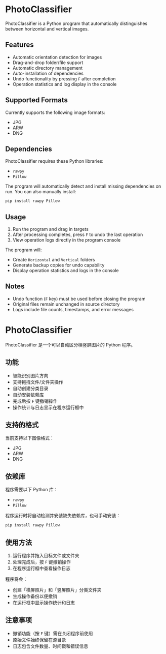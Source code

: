# PhotoClassifier
PhotoClassifier is a Python program that automatically distinguishes between horizontal and vertical images.

## Features
- Automatic orientation detection for images
- Drag-and-drop folder/file support
- Automatic directory management
- Auto-installation of dependencies
- Undo functionality by pressing `F` after completion
- Operation statistics and log display in the console

## Supported Formats
Currently supports the following image formats:
- JPG
- ARW 
- DNG

## Dependencies
PhotoClassifier requires these Python libraries:
- `rawpy`
- `Pillow`

The program will automatically detect and install missing dependencies on run. You can also manually install:

```bash
pip install rawpy Pillow
```

## Usage
1. Run the program and drag in targets
2. After processing completes, press `F` to undo the last operation
3. View operation logs directly in the program console

The program will:
- Create `Horizontal` and `Vertical` folders
- Generate backup copies for undo capability
- Display operation statistics and logs in the console

## Notes
- Undo function (`F` key) must be used before closing the program
- Original files remain unchanged in source directory
- Logs include file counts, timestamps, and error messages

# PhotoClassifier

PhotoClassifier 是一个可以自动区分横竖屏图片的 Python 程序。

## 功能
- 智能识别图片方向
- 支持拖拽文件/文件夹操作
- 自动创建分类目录
- 自动安装依赖库
- 完成后按 `F` 键撤销操作
- 操作统计与日志显示在程序运行框中

## 支持的格式
当前支持以下图像格式：
- JPG
- ARW
- DNG

## 依赖库
程序需要以下 Python 库：
- `rawpy`
- `Pillow`

程序运行时将自动检测并安装缺失依赖库，也可手动安装：

```bash
pip install rawpy Pillow
```

## 使用方法
1. 运行程序并拖入目标文件或文件夹
2. 处理完成后，按 `F` 键撤销操作
3. 在程序运行框中查看操作日志

程序将会：
- 创建「横屏照片」和「竖屏照片」分类文件夹
- 生成操作备份以便撤销
- 在运行框中显示操作统计和日志

## 注意事项
- 撤销功能（按 `F` 键）需在关闭程序前使用
- 原始文件始终保留在源目录
- 日志包含文件数量、时间戳和错误信息
